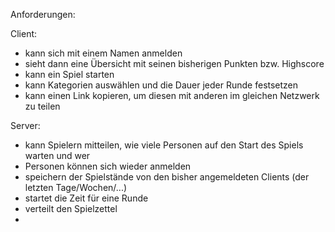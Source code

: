 Anforderungen:

Client:
- kann sich mit einem Namen anmelden
- sieht dann eine Übersicht mit seinen bisherigen Punkten bzw. Highscore
- kann ein Spiel starten
- kann Kategorien auswählen und die Dauer jeder Runde festsetzen
- kann einen Link kopieren, um diesen mit anderen im gleichen Netzwerk zu teilen

Server:
- kann Spielern mitteilen, wie viele Personen auf den Start des Spiels warten und wer
- Personen können sich wieder anmelden
- speichern der Spielstände von den bisher angemeldeten Clients (der letzten Tage/Wochen/...)
- startet die Zeit für eine Runde
- verteilt den Spielzettel
- 
